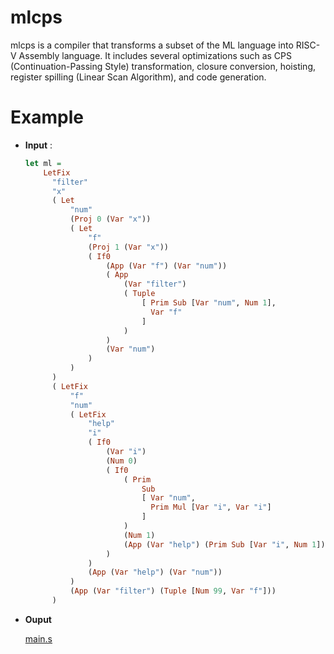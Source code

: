 # mlcps
mlcps is a compiler that transforms a subset of the ML language into RISC-V Assembly language. It includes several optimizations such as CPS (Continuation-Passing Style) transformation, closure conversion, hoisting, register spilling (Linear Scan Algorithm), and code generation. 
# Example
- **Input** :

    ```haskell
  let ml =
        LetFix
          "filter"
          "x"
          ( Let
              "num"
              (Proj 0 (Var "x"))
              ( Let
                  "f"
                  (Proj 1 (Var "x"))
                  ( If0
                      (App (Var "f") (Var "num"))
                      ( App
                          (Var "filter")
                          ( Tuple
                              [ Prim Sub [Var "num", Num 1],
                                Var "f"
                              ]
                          )
                      )
                      (Var "num")
                  )
              )
          )
          ( LetFix
              "f"
              "num"
              ( LetFix
                  "help"
                  "i"
                  ( If0
                      (Var "i")
                      (Num 0)
                      ( If0
                          ( Prim
                              Sub
                              [ Var "num",
                                Prim Mul [Var "i", Var "i"]
                              ]
                          )
                          (Num 1)
                          (App (Var "help") (Prim Sub [Var "i", Num 1]))
                      )
                  )
                  (App (Var "help") (Var "num"))
              )
              (App (Var "filter") (Tuple [Num 99, Var "f"]))
          )
    ```
- **Ouput**

    [main.s](runtime/main.s)